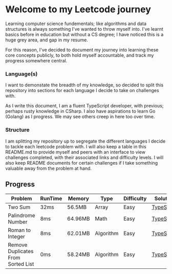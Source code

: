 # Welcome to my Leetcode journey

Learning computer science fundementals; like algorithms and data structures is always something I've wanted to throw myself into. I've learnt basics before in education but without a CS degree; I have noticed this is a huge grey area, and gap in my resume.

For this reason, I've decided to document my journey into learning these core concepts publicly, to both hold myself accountable, and track my progress somewhere central.

### Language(s)

I want to demonstate the breadth of my knowledge, so decided to split this repository into sections for each language I decide to take on challenges with.

As I write this document, I am a fluent TypeScript developer, with previous; perhaps rusty knowledge in CSharp. I also have aspirations to learn Go (Golang) as I progress. We may see others creep in here too over time.

### Structure

I am splitting my repository up to segregate the different languages I decide to tackle each leetcode problem with. I will also keep a table in this README.md to provide myself and peers with an interface to view challenges completed, with their associated links and difficulty levels. I will also keep README documents for certain challenges if I take something valuable away from the problem at hand.

## Progress

| Problem                            | RunTime | Memory  | Type      | Difficulty | Solution           |
| ---------------------------------- | ------- | ------- | --------- | ---------- | ------------------ |
| Two Sum                            | 32ms    | 56.5MB  | Array     | Easy       | [TypeScript](link) |
| Palindrome Number                  | 8ms     | 64.96MB | Math      | Easy       | [TypeScript](link) |
| Roman to Integer                   | 8ms     | 62.01MB | Algorithm | Easy       | [TypeScript](link) |
| Remove Duplicates From Sorted List | 0ms     | 58.24MB | Algorithm | Easy       | [TypeScript](link) |
